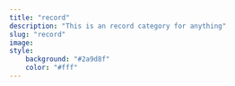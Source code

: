 ```yaml
---
title: "record"
description: "This is an record category for anything"
slug: "record"
image: 
style:
    background: "#2a9d8f"
    color: "#fff"
---
```

